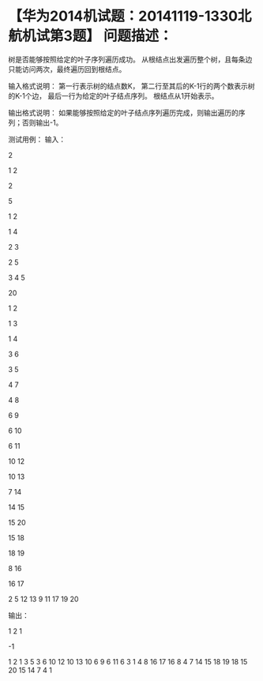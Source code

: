 【华为2014机试题：20141119-1330北航机试第3题】
问题描述：
==========

树是否能够按照给定的叶子序列遍历成功。
从根结点出发遍历整个树，且每条边只能访问两次，最终遍历回到根结点。

输入格式说明：
第一行表示树的结点数K，
第二行至其后的K-1行的两个数表示树的K-1个边，
最后一行为给定的叶子结点序列。
根结点从1开始表示。

输出格式说明：
如果能够按照给定的叶子结点序列遍历完成，则输出遍历的序列；否则输出-1。

测试用例：
输入：

2

1 2

2

5

1 2

1 4

2 3

2 5

3 4 5

20

1 2

1 3

1 4

3 6

3 5

4 7

4 8

6 9

6 10

6 11

10 12

10 13

7 14

14 15

15 20

15 18

18 19

8 16

16 17

2 5 12 13 9 11 17 19 20

输出：

1 2 1

-1

1 2 1 3 5 3 6 10 12 10 13 10 6 9 6 11 6 3 1 4 8 16 17 16 8 4 7 14 15 18 19 18 15 20 15 14 7 4 1
